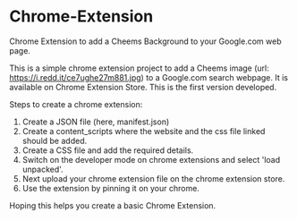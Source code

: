 # Chrome-Extension
Chrome Extension to add a Cheems Background to your Google.com web page.

This is a simple chrome extension project to add a Cheems image (url: https://i.redd.it/ce7ughe27m881.jpg) to a Google.com search webpage. It is available on Chrome Extension Store. This is the first version developed. 

Steps to create a chrome extension:
1. Create a JSON file (here, manifest.json)
2. Create a content_scripts where the website and the css file linked should be added.
3. Create a CSS file and add the required details.
4. Switch on the developer mode on chrome extensions and select 'load unpacked'.
5. Next upload your chrome extension file on the chrome extension store.
6. Use the extension by pinning it on your chrome.

Hoping this helps you create a basic Chrome Extension.
